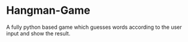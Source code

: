 # Hangman-Game
A fully python based game which guesses words according to the user input and show the result.
